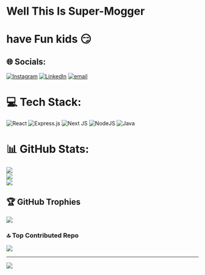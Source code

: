 # Well This Is Super-Mogger
# have Fun kids 😏
## 🌐 Socials:
[![Instagram](https://img.shields.io/badge/Instagram-%23E4405F.svg?logo=Instagram&logoColor=white)](https://instagram.com/a.myth_singh) [![LinkedIn](https://img.shields.io/badge/LinkedIn-%230077B5.svg?logo=linkedin&logoColor=white)](https://linkedin.com/in/https://www.linkedin.com/in/amit-singh-rawat-bb056524a/) [![email](https://img.shields.io/badge/Email-D14836?logo=gmail&logoColor=white)](mailto:rawatamit446@gmail.com) 

# 💻 Tech Stack:
![React](https://img.shields.io/badge/react-%2320232a.svg?style=for-the-badge&logo=react&logoColor=%2361DAFB) ![Express.js](https://img.shields.io/badge/express.js-%23404d59.svg?style=for-the-badge&logo=express&logoColor=%2361DAFB) ![Next JS](https://img.shields.io/badge/Next-black?style=for-the-badge&logo=next.js&logoColor=white) ![NodeJS](https://img.shields.io/badge/node.js-6DA55F?style=for-the-badge&logo=node.js&logoColor=white) ![Java](https://img.shields.io/badge/java-%23ED8B00.svg?style=for-the-badge&logo=openjdk&logoColor=white)
# 📊 GitHub Stats:
![](https://github-readme-stats.vercel.app/api?username=super-mogger&theme=shadow_green&hide_border=false&include_all_commits=false&count_private=false)<br/>
![](https://nirzak-streak-stats.vercel.app/?user=super-mogger&theme=shadow_green&hide_border=false)<br/>
![](https://github-readme-stats.vercel.app/api/top-langs/?username=super-mogger&theme=shadow_green&hide_border=false&include_all_commits=false&count_private=false&layout=compact)

## 🏆 GitHub Trophies
![](https://github-profile-trophy.vercel.app/?username=super-mogger&theme=tokyonight&no-frame=false&no-bg=false&margin-w=4)

### 🔝 Top Contributed Repo
![](https://github-contributor-stats.vercel.app/api?username=super-mogger&limit=5&theme=dark&combine_all_yearly_contributions=true)

---
[![](https://visitcount.itsvg.in/api?id=super-mogger&icon=0&color=0)](https://visitcount.itsvg.in)

<!-- Proudly created with GPRM ( https://gprm.itsvg.in ) -->
